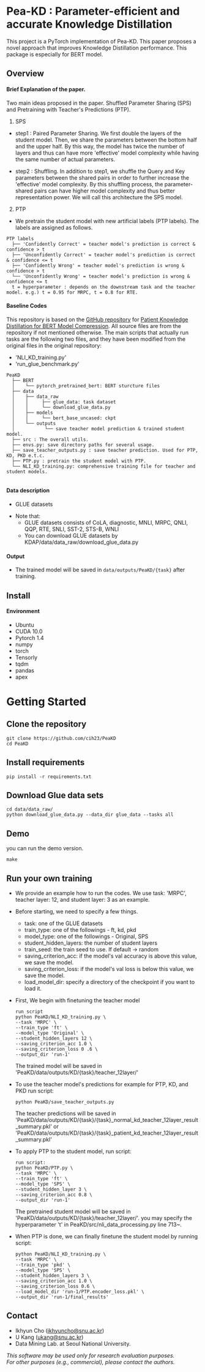 # Pea-KD : Parameter-efficient and accurate Knowledge Distillation
This project is a PyTorch implementation of Pea-KD. This paper proposes a novel approach that improves Knowledge Distillation performance. This package is especially for BERT model.  

## Overview
#### Brief Explanation of the paper. 
Two main ideas proposed in the paper. Shuffled Parameter Sharing (SPS) and Pretraining with Teacher's Predictions (PTP). 

1) SPS 

- step1 : Paired Parameter Sharing. 
We first double the layers of the student model. Then, we share the parameters between the bottom half and the upper half. 
By this way, the model has twice the number of layers and thus can have more 'effective' model complexity while having the same number of actual parameters. 

- step2 : Shuffling. 
In addition to step1, we shuffle the Query and Key parameters between the shared pairs in order to further increase the 'effective' model complexity. 
By this shuffling process, the parameter-shared pairs can have higher model complexity and thus better representation power. 
We will call this architecture the SPS model. 

2) PTP 

- We pretrain the student model with new artificial labels (PTP labels). The labels are assigned as follows.

``` Unicode
PTP labels 
  ├── 'Confidently Correct' = teacher model's prediction is correct & confidence > t 
  ├── 'Unconfidently Correct' = teacher model's prediction is correct & confidence <= t 
  ├── 'Confidently Wrong' = teacher model's prediction is wrong & confidence > t 
  └── 'Unconfidently Wrong' = teacher model's prediction is wrong & confidence <= t
  t = hyperparameter : depends on the downstream task and the teacher model. e.g.) t = 0.95 for MRPC, t = 0.8 for RTE.
```  
#### Baseline Codes
This repository is based on the [GitHub repository](https://github.com/intersun/PKD-for-BERT-Model-Compression) for [Patient Knowledge Distillation for BERT Model Compression](https://arxiv.org/abs/1908.09355). All source files are from the repository if not mentioned otherwise. The main scripts that actually run tasks are the following two files, and they have been modified from the original files in the original repository:
- 'NLI_KD_training.py'
- 'run_glue_benchmark.py'

``` Unicode
PeaKD        
  ├── BERT
  │    └── pytorch_pretrained_bert: BERT sturcture files
  ├── data
  │    ├── data_raw
  │    │     ├── glue_data: task dataset
  │    │     └── download_glue_data.py
  │    ├── models
  │    │     └── bert_base_uncased: ckpt
  │    └── outputs
  │           └── save teacher model prediction & trained student model.
  ├── src : The overall utils. 
  ├── envs.py: save directory paths for several usage.
  ├── save_teacher_outputs.py : save teacher prediction. Used for PTP, KD, PKD e.t.c. 
  ├── PTP.py : pretrain the student model with PTP. 
  └── NLI_KD_training.py: comprehensive training file for teacher and student models.
  
```

#### Data description
- GLUE datasets

* Note that: 
    * GLUE datasets consists of CoLA, diagnostic, MNLI, MRPC, QNLI, QQP, RTE, SNLI, SST-2, STS-B, WNLI
    * You can download GLUE datasets by KDAP/data/data_raw/download_glue_data.py

#### Output
* The trained model will be saved in `data/outputs/PeaKD/{task}` after training.

## Install

#### Environment 
* Ubuntu
* CUDA 10.0
* Pytorch 1.4 
* numpy
* torch
* Tensorly
* tqdm
* pandas
* apex




# Getting Started

## Clone the repository

```
git clone https://github.com/cih23/PeaKD
cd PeaKD
```

## Install requirements
```
pip install -r requirements.txt
```

## Download Glue data sets 
```
cd data/data_raw/
python download_glue_data.py --data_dir glue_data --tasks all
```

## Demo 
you can run the demo version.
```
make
```

## Run your own training  
* We provide an example how to run the codes. We use task: 'MRPC', teacher layer: 12, and student layer: 3 as an example.
* Before starting, we need to specify a few things.
    * task: one of the GLUE datasets
    * train_type: one of the followings - ft, kd, pkd 
    * model_type: one of the followings - Original, SPS
    * student_hidden_layers: the number of student layers
    * train_seed: the train seed to use. If default -> random 
    * saving_criterion_acc: if the model's val accuracy is above this value, we save the model.
    * saving_criterion_loss: if the model's val loss is below this value, we save the model.
    * load_model_dir: specify a directory of the checkpoint if you want to load it.
* First, We begin with finetuning the teacher model
    ```
    run script
    python PeaKD/NLI_KD_training.py \
    --task 'MRPC' \
    --train_type 'ft' \
    --model_type 'Original' \
    --student_hidden_layers 12 \
    --saving_criterion_acc 1.0 \
    --saving_criterion_loss 0 .6 \
    --output_dir 'run-1'
    ```
    The trained model will be saved in 'PeaKD/data/outputs/KD/{task}/teacher_12layer/'

* To use the teacher model's predictions for example for PTP, KD, and PKD run script:
    ```
    python PeaKD/save_teacher_outputs.py
    ```
    The teacher predictions will be saved in 'PeaKD/data/outputs/KD/{task}/{task}_normal_kd_teacher_12layer_result_summary.pkl'
    or 'PeaKD/data/outputs/KD/{task}/{task}_patient_kd_teacher_12layer_result_summary.pkl'

* To apply PTP to the student model, run script:
    ```
    run script:
    python PeaKD/PTP.py \
    --task 'MRPC' \
    --train_type 'ft' \
    --model_type 'SPS' \
    --student_hidden_layer 3 \
    --saving_criterion_acc 0.8 \
    --output_dir 'run-1'
    ```
    The pretrained student model will be saved in 'PeaKD/data/outputs/KD/{task}/teacher_12layer/'. 
    you may specify the hyperparameter 't' in PeaKD/src/nli_data_processing.py line 713~.
* When PTP is done, we can finally finetune the student model by running script:
    ```
    python PeaKD/NLI_KD_training.py \
    --task 'MRPC' \
    --train_type 'pkd' \
    --model_type 'SPS' \
    --student_hidden_layers 3 \
    --saving_criterion_acc 1.0 \
    --saving_criterion_loss 0.6 \
    --load_model_dir 'run-1/PTP.encoder_loss.pkl' \
    --output_dir 'run-1/final_results'
    ```
    
## Contact

- Ikhyun Cho (ikhyuncho@snu.ac.kr)
- U Kang (ukang@snu.ac.kr)
- Data Mining Lab. at Seoul National University.

*This software may be used only for research evaluation purposes.*  
*For other purposes (e.g., commercial), please contact the authors.*
